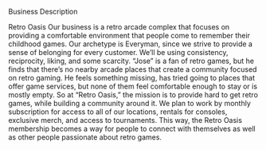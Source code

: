 Business Description

Retro Oasis
Our business is a retro arcade complex that focuses on providing a comfortable environment that people come to remember their childhood games. Our archetype is Everyman, since we strive to provide a sense of belonging for every customer. We’ll be using consistency, reciprocity, liking, and some scarcity. “Jose” is a fan of retro games, but he finds that there’s no nearby arcade places that create a community focused on retro gaming. He feels something missing, has tried going to places that offer game services, but none of them feel comfortable enough to stay or is mostly empty. So at “Retro Oasis,” the mission is to provide hard to get retro games, while building a community around it. We plan to work by monthly subscription for access to all of our locations, rentals for consoles, exclusive merch, and access to tournaments. This way, the Retro Oasis membership becomes a way for people to connect with themselves as well as other people passionate about retro games. 
